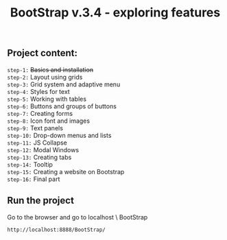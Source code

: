 <p align="center">
    <h1 align="center">
         BootStrap v.3.4 - exploring features
    </h1>
    <br>
</p>

Project content:
-------------------
`step-1:` ~~Basics and installation~~ <br>
`step-2:` Layout using grids <br>
`step-3:` Grid system and adaptive menu <br>
`step-4:` Styles for text <br>
`step-5:` Working with tables <br>
`step-6:` Buttons and groups of buttons <br>
`step-7:` Creating forms <br>
`step-8:` Icon font and images <br>
`step-9:` Text panels <br>
`step-10:` Drop-down menus and lists <br>
`step-11:` JS Collapse <br>
`step-12:` Modal Windows <br>
`step-13:` Creating tabs <br>
`step-14:` Tooltip <br>
`step-15:` Creating a website on Bootstrap <br>
`step-16:` Final part <br>

Run the project
--------------
Go to the browser and go to localhost \ BootStrap

~~~
http://localhost:8888/BootStrap/
~~~
